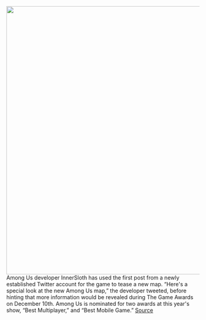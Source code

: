 <img src='https://cdn.vox-cdn.com/thumbor/EdPvWH70IYRqNefc1x1gcUC_bGk=/0x0:1280x720/1200x800/filters:focal(0x516:204x720)/cdn.vox-cdn.com/uploads/chorus_image/image/67815836/EnIbB_JXIAI7Y3N.0.jpg' width='700px' /><br/>
Among Us developer InnerSloth has used the first post from a newly established Twitter account for the game to tease a new map. “Here's a special look at the new Among Us map,” the developer tweeted, before hinting that more information would be revealed during The Game Awards on December 10th. Among Us is nominated for two awards at this year's show, “Best Multiplayer,” and “Best Mobile Game.”
<a href='https://www.theverge.com/2020/11/19/21574856/among-us-fourth-map-henry-stickmin-multiplayer-the-game-awards-december'> Source <a/>